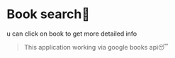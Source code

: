 # Book search📖

u can click on book to get more detailed info
> This application working via google books api😴


